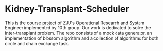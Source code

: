 # Kidney-Transplant-Scheduler
This is the course project of ZJU's Operational Research and System Engineer implemented by 10th group. Our work is dedicated to solve the inter-transplant problem.
The repo consists of a mock data generator, an implementation of blossom algorithm and a collection of algorithms for both circle and chain exchange task.
